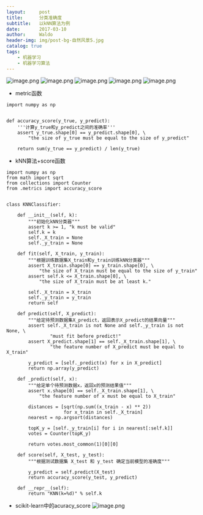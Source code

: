 ```yaml
---
layout:     post
title:      分类准确度
subtitle:   以kNN算法为例
date:       2017-03-10
author:     Waldo
header-img: img/post-bg-自然风景5.jpg
catalog: true
tags:
    - 机器学习
    - 机器学习算法
---
```


![image.png](https://upload-images.jianshu.io/upload_images/7216746-6ada76a83d31bf80.png?imageMogr2/auto-orient/strip%7CimageView2/2/w/1240)
![image.png](https://upload-images.jianshu.io/upload_images/7216746-07c2f1992ace0f0b.png?imageMogr2/auto-orient/strip%7CimageView2/2/w/1240)
![image.png](https://upload-images.jianshu.io/upload_images/7216746-cd8eb8c73fe037b9.png?imageMogr2/auto-orient/strip%7CimageView2/2/w/1240)
![image.png](https://upload-images.jianshu.io/upload_images/7216746-b2e9b9593f14b3de.png?imageMogr2/auto-orient/strip%7CimageView2/2/w/1240)
![image.png](https://upload-images.jianshu.io/upload_images/7216746-2769f2bd674bb5b0.png?imageMogr2/auto-orient/strip%7CimageView2/2/w/1240)
* metric函数
```
import numpy as np


def accuracy_score(y_true, y_predict):
    '''计算y_true和y_predict之间的准确率'''
    assert y_true.shape[0] == y_predict.shape[0], \
        "the size of y_true must be equal to the size of y_predict"

    return sum(y_true == y_predict) / len(y_true)

```
* kNN算法+score函数
```
import numpy as np
from math import sqrt
from collections import Counter
from .metrics import accuracy_score


class KNNClassifier:

    def __init__(self, k):
        """初始化kNN分类器"""
        assert k >= 1, "k must be valid"
        self.k = k
        self._X_train = None
        self._y_train = None

    def fit(self, X_train, y_train):
        """根据训练数据集X_train和y_train训练kNN分类器"""
        assert X_train.shape[0] == y_train.shape[0], \
            "the size of X_train must be equal to the size of y_train"
        assert self.k <= X_train.shape[0], \
            "the size of X_train must be at least k."

        self._X_train = X_train
        self._y_train = y_train
        return self

    def predict(self, X_predict):
        """给定待预测数据集X_predict，返回表示X_predict的结果向量"""
        assert self._X_train is not None and self._y_train is not None, \
                "must fit before predict!"
        assert X_predict.shape[1] == self._X_train.shape[1], \
                "the feature number of X_predict must be equal to X_train"

        y_predict = [self._predict(x) for x in X_predict]
        return np.array(y_predict)

    def _predict(self, x):
        """给定单个待预测数据x，返回x的预测结果值"""
        assert x.shape[0] == self._X_train.shape[1], \
            "the feature number of x must be equal to X_train"

        distances = [sqrt(np.sum((x_train - x) ** 2))
                     for x_train in self._X_train]
        nearest = np.argsort(distances)

        topK_y = [self._y_train[i] for i in nearest[:self.k]]
        votes = Counter(topK_y)

        return votes.most_common(1)[0][0]

    def score(self, X_test, y_test):
        """根据测试数据集 X_test 和 y_test 确定当前模型的准确度"""

        y_predict = self.predict(X_test)
        return accuracy_score(y_test, y_predict)

    def __repr__(self):
        return "KNN(k=%d)" % self.k
```

* scikit-learn中的acuracy_score
![image.png](https://upload-images.jianshu.io/upload_images/7216746-57b477aafd49d4eb.png?imageMogr2/auto-orient/strip%7CimageView2/2/w/1240)
